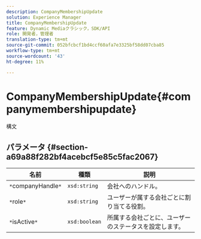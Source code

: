 ```yaml
---
description: CompanyMembershipUpdate
solution: Experience Manager
title: CompanyMembershipUpdate
feature: Dynamic Mediaクラシック，SDK/API
role: 開発者，管理者
translation-type: tm+mt
source-git-commit: 052bfcbcf1bd4ccf60afa7e3325bf58dd07cba85
workflow-type: tm+mt
source-wordcount: '43'
ht-degree: 11%

---
```



# CompanyMembershipUpdate{#companymembershipupdate}

構文

## パラメータ {#section-a69a88f282bf4acebcf5e85c5fac2067}

| 名前 | 種類 | 説明 |
|---|---|---|
| `*`companyHandle`*` | `xsd:string` | 会社へのハンドル。 |
| `*`role`*` | `xsd:string` | ユーザーが属する会社ごとに割り当てる役割。 |
| `*`isActive`*` | `xsd:boolean` | 所属する会社ごとに、ユーザーのステータスを設定します。 |

